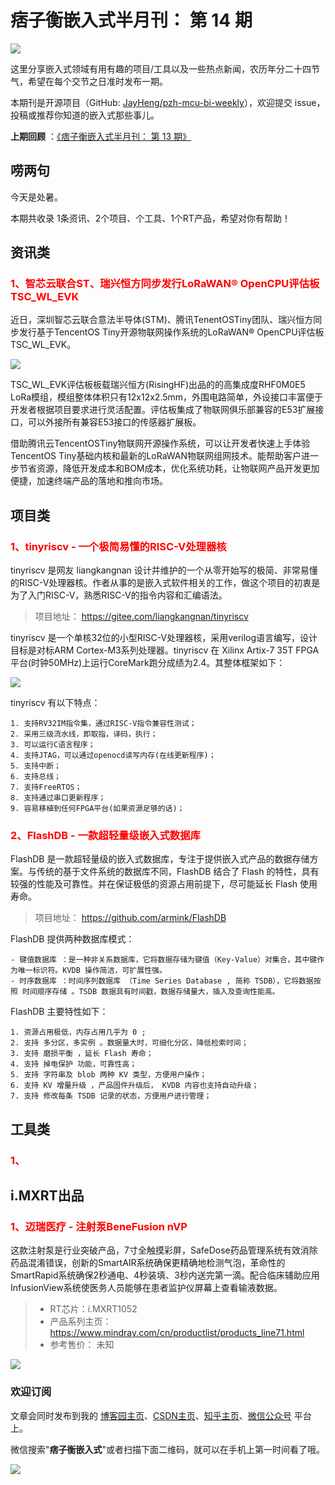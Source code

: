 # 痞子衡嵌入式半月刊： 第 14 期

![](http://henjay724.com/image/cnblogs/pzh_mcu_bi_weekly.PNG)

这里分享嵌入式领域有用有趣的项目/工具以及一些热点新闻，农历年分二十四节气，希望在每个交节之日准时发布一期。

本期刊是开源项目（GitHub: [JayHeng/pzh-mcu-bi-weekly](https://github.com/JayHeng/pzh-mcu-bi-weekly)），欢迎提交 issue，投稿或推荐你知道的嵌入式那些事儿。

**上期回顾** ：[《痞子衡嵌入式半月刊： 第 13 期》](https://www.cnblogs.com/henjay724/p/13455615.html)

## 唠两句

今天是处暑。

本期共收录 1条资讯、2个项目、个工具、1个RT产品，希望对你有帮助！

## 资讯类

### <font color="red">1、智芯云联合ST、瑞兴恒方同步发行LoRaWAN® OpenCPU评估板TSC_WL_EVK</font>

近日，深圳智芯云联合意法半导体(STM)、腾讯TenentOSTiny团队、瑞兴恒方同步发行基于TencentOS Tiny开源物联网操作系统的LoRaWAN® OpenCPU评估板TSC_WL_EVK。

![](http://henjay724.com/image/biweekly/TSC_WL_EVK.png)

TSC_WL_EVK评估板板载瑞兴恒方(RisingHF)出品的的高集成度RHF0M0E5 LoRa模组，模组整体体积只有12x12x2.5mm，外围电路简单，外设接口丰富便于开发者根据项目要求进行灵活配置。评估板集成了物联网俱乐部兼容的E53扩展接口，可以外接所有兼容E53接口的传感器扩展板。

借助腾讯云TencentOSTiny物联网开源操作系统，可以让开发者快速上手体验TencentOS Tiny基础内核和最新的LoRaWAN物联网组网技术。能帮助客户进一步节省资源，降低开发成本和BOM成本，优化系统功耗，让物联网产品开发更加便捷，加速终端产品的落地和推向市场。

## 项目类

### <font color="red">1、tinyriscv - 一个极简易懂的RISC-V处理器核</font>

tinyriscv 是网友 liangkangnan 设计并维护的一个从零开始写的极简、非常易懂的RISC-V处理器核。作者从事的是嵌入式软件相关的工作，做这个项目的初衷是为了入门RISC-V，熟悉RISC-V的指令内容和汇编语法。

> 项目地址： https://gitee.com/liangkangnan/tinyriscv

tinyriscv 是一个单核32位的小型RISC-V处理器核，采用verilog语言编写，设计目标是对标ARM Cortex-M3系列处理器。tinyriscv 在 Xilinx Artix-7 35T FPGA 平台(时钟50MHz)上运行CoreMark跑分成绩为2.4。其整体框架如下：

![](http://henjay724.com/image/biweekly/tinyriscv_arch.PNG)

tinyriscv 有以下特点：

```text
1. 支持RV32IM指令集，通过RISC-V指令兼容性测试；
2. 采用三级流水线，即取指，译码，执行；
3. 可以运行C语言程序；
4. 支持JTAG，可以通过openocd读写内存(在线更新程序)；
5. 支持中断；
6. 支持总线；
7. 支持FreeRTOS；
8. 支持通过串口更新程序；
9. 容易移植到任何FPGA平台(如果资源足够的话)；
```

### <font color="red">2、FlashDB - 一款超轻量级嵌入式数据库</font>

FlashDB 是一款超轻量级的嵌入式数据库，专注于提供嵌入式产品的数据存储方案。与传统的基于文件系统的数据库不同，FlashDB 结合了 Flash 的特性，具有较强的性能及可靠性。并在保证极低的资源占用前提下，尽可能延长 Flash 使用寿命。

> 项目地址： https://github.com/armink/FlashDB

FlashDB 提供两种数据库模式：

```text
- 键值数据库 ：是一种非关系数据库，它将数据存储为键值（Key-Value）对集合，其中键作为唯一标识符。KVDB 操作简洁，可扩展性强。
- 时序数据库 ：时间序列数据库 （Time Series Database , 简称 TSDB），它将数据按照 时间顺序存储 。TSDB 数据具有时间戳，数据存储量大，插入及查询性能高。
```

FlashDB 主要特性如下：

```text
1. 资源占用极低，内存占用几乎为 0 ;
2. 支持 多分区，多实例 。数据量大时，可细化分区，降低检索时间；
3. 支持 磨损平衡 ，延长 Flash 寿命；
4. 支持 掉电保护 功能，可靠性高；
5. 支持 字符串及 blob 两种 KV 类型，方便用户操作；
6. 支持 KV 增量升级 ，产品固件升级后， KVDB 内容也支持自动升级；
7. 支持 修改每条 TSDB 记录的状态，方便用户进行管理；
```

## 工具类

### <font color="red">1、</font>



## i.MXRT出品

### <font color="red">1、迈瑞医疗 - 注射泵BeneFusion nVP</font>

这款注射泵是行业突破产品，7寸全触摸彩屏，SafeDose药品管理系统有效消除药品混淆错误，创新的SmartAIR系统确保更精确地检测气泡，革命性的SmartRapid系统确保2秒通电、4秒装填、3秒内送完第一滴。配合临床辅助应用InfusionView系统使医务人员能够在患者监护仪屏幕上查看输液数据。

> * RT芯片：i.MXRT1052
> * 产品系列主页： https://www.mindray.com/cn/productlist/products_line71.html
> * 参考售价： 未知

![](http://henjay724.com/image/biweekly/Mindary_BeneFusion_nVP.PNG)

### 欢迎订阅

文章会同时发布到我的 [博客园主页](https://www.cnblogs.com/henjay724/)、[CSDN主页](https://blog.csdn.net/henjay724)、[知乎主页](https://www.zhihu.com/people/henjay724)、[微信公众号](http://weixin.sogou.com/weixin?type=1&query=痞子衡嵌入式) 平台上。

微信搜索"__痞子衡嵌入式__"或者扫描下面二维码，就可以在手机上第一时间看了哦。

![](http://henjay724.com/image/github/pzhMcu_qrcode_258x258.jpg)


